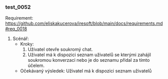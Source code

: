 ### test_0052

Requirement: https://github.com/eliskakucerova/iresoft/blob/main/docs/requirements.md#req_0018

1. Scénář:
   - Kroky:
      1. Uživatel otevře soukromý chat. 
      1. Uživatel má k dispozici seznam uživatelů se kterými zahájil soukromou konverzaci nebo je do seznamu přidal za tímto účelem.
   - Očekávaný výsledek: Uživatel má k dispozici seznam uživatelů